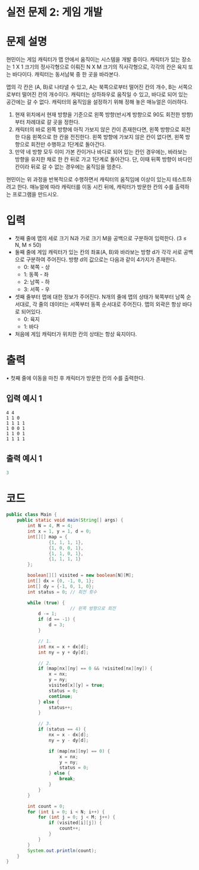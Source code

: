 # 실전 문제 2: 게임 개발
# 문제 설명
현민이는 게임 캐릭터가 맵 안에서 움직이는 시스템을 개발 중이다. 캐릭터가 있는 장소는 1 X 1 크기의 정사각형으로 이뤄진 N X M 크기의 직사각형으로, 각각의 칸은 육지 또는 바다이다. 캐릭터는 동서남북 중 한 곳을 바라본다.

맵의 각 칸은 (A, B)로 나타낼 수 있고, A는 북쪽으로부터 떨어진 칸의 개수, B는 서쪽으로부터 떨어진 칸의 개수이다. 캐릭터는 상하좌우로 움직일 수 있고, 바다로 되어 있는 공간에는 갈 수 없다. 캐릭터의 움직임을 설정하기 위해 정해 놓은 매뉴얼은 이러하다.

1. 현재 위치에서 현재 방향을 기준으로 왼쪽 방향(반시계 방향으로 90도 회전한 방향)부터 차례대로 갈 곳을 정한다.
2. 캐릭터의 바로 왼쪽 방향에 아직 가보지 않은 칸이 존재한다면, 왼쪽 방향으로 회전한 다음 왼쪽으로 한 칸을 전진한다. 왼쪽 방향에 가보지 않은 칸이 없다면, 왼쪽 방향으로 회전만 수행하고 1단계로 돌아간다.
3. 만약 네 방향 모두 이미 가본 칸이거나 바다로 되어 있는 칸인 경우에는, 바라보는 방향을 유지한 채로 한 칸 뒤로 가고 1단계로 돌아간다. 단, 이때 뒤쪽 방향이 바다인 칸이라 뒤로 갈 수 없는 경우에는 움직임을 멈춘다.

현민이는 위 과정을 반복적으로 수행하면서 캐릭터의 움직임에 이상이 있는지 테스트하려고 한다. 매뉴얼에 따라 캐릭터를 이동 시킨 뒤에, 캐릭터가 방문한 칸의 수를 출력하는 프로그램을 만드시오.  

# 입력
- 첫째 줄에 맵의 세로 크기 N과 가로 크기 M을 공백으로 구분하여 입력한다. (3 ≤ N, M ≤ 50)
- 둘째 줄에 게임 캐릭터가 있는 칸의 좌표(A, B)와 바라보는 방향 d가 각각 서로 공백으로 구분하여 주어진다. 방향 d의 값으로는 다음과 같이 4가지가 존재한다.
    - 0: 북쪽 - 상
    - 1: 동쪽 - 좌
    - 2: 남쪽 - 하
    - 3: 서쪽 - 우
- 셋째 줄부터 맵에 대한 정보가 주어진다. N개의 줄에 맵의 상태가 북쪽부터 남쪽 순서대로, 각 줄의 데이터는 서쪽부터 동쪽 순서대로 주어진다. 맵의 외곽은 항상 바다로 되어있다.
    - 0: 육지
    - 1: 바다
- 처음에 게임 캐릭터가 위치한 칸의 상태는 항상 육지이다.

# 출력
• 첫째 줄에 이동을 마친 후 캐릭터가 방문한 칸의 수를 출력한다.

## 입력 예시 1
```
4 4
1 1 0
1 1 1 1
1 0 0 1
1 1 0 1
1 1 1 1
```

## 출력 예시 1

```j
3
```

# 코드

```java
public class Main {
    public static void main(String[] args) {
        int N = 4, M = 4;
        int x = 1, y = 1, d = 0;
        int[][] map = {
                {1, 1, 1, 1},
                {1, 0, 0, 1},
                {1, 1, 0, 1},
                {1, 1, 1, 1}
        };

        boolean[][] visited = new boolean[N][M];
        int[] dx = {0, -1, 0, 1};
        int[] dy = {-1, 0, 1, 0};
        int status = 0; // 회전 횟수

        while (true) {
						// 왼쪽 방향으로 회전
            d -= 1;
            if (d == -1) {
                d = 3;
            }

            // 1.
            int nx = x + dx[d];
            int ny = y + dy[d];

            // 2.
            if (map[nx][ny] == 0 && !visited[nx][ny]) {
                x = nx;
                y = ny;
                visited[x][y] = true;
                status = 0;
                continue;
            } else {
                status++;
            }

            // 3.
            if (status == 4) {
                nx = x - dx[d];
                ny = y - dy[d];

                if (map[nx][ny] == 0) {
                    x = nx;
                    y = ny;
                    status = 0;
                } else {
                    break;
                }
            }
        }

        int count = 0;
        for (int i = 0; i < N; i++) {
            for (int j = 0; j < M; j++) {
                if (visited[i][j]) {
                    count++;
                }
            }
        }
        System.out.println(count);
    }
}
```